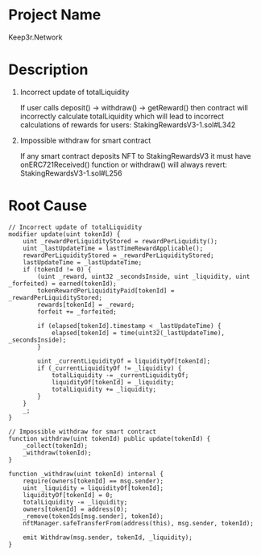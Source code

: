# Project Name
Keep3r.Network

# Description
1. Incorrect update of totalLiquidity 
    
    If user calls deposit() -> withdraw() -> getReward() then contract will incorrectly calculate totalLiquidity which will lead to incorrect calculations of rewards for users: StakingRewardsV3-1.sol#L342
    
2. Impossible withdraw for smart contract
    
    If any smart contract deposits NFT to StakingRewardsV3 it must have onERC721Received() function or withdraw() will always revert: StakingRewardsV3-1.sol#L256

# Root Cause
```solidity
// Incorrect update of totalLiquidity
modifier update(uint tokenId) {
    uint _rewardPerLiquidityStored = rewardPerLiquidity();
    uint _lastUpdateTime = lastTimeRewardApplicable();
    rewardPerLiquidityStored = _rewardPerLiquidityStored;
    lastUpdateTime = _lastUpdateTime;
    if (tokenId != 0) {
        (uint _reward, uint32 _secondsInside, uint _liquidity, uint _forfeited) = earned(tokenId);
        tokenRewardPerLiquidityPaid[tokenId] = _rewardPerLiquidityStored;
        rewards[tokenId] = _reward;
        forfeit += _forfeited;

        if (elapsed[tokenId].timestamp < _lastUpdateTime) {
            elapsed[tokenId] = time(uint32(_lastUpdateTime), _secondsInside);
        }

        uint _currentLiquidityOf = liquidityOf[tokenId];
        if (_currentLiquidityOf != _liquidity) {
            totalLiquidity -= _currentLiquidityOf;
            liquidityOf[tokenId] = _liquidity;
            totalLiquidity += _liquidity;
        }
    }
    _;
}

// Impossible withdraw for smart contract
function withdraw(uint tokenId) public update(tokenId) {
    _collect(tokenId);
    _withdraw(tokenId);
}

function _withdraw(uint tokenId) internal {
    require(owners[tokenId] == msg.sender);
    uint _liquidity = liquidityOf[tokenId];
    liquidityOf[tokenId] = 0;
    totalLiquidity -= _liquidity;
    owners[tokenId] = address(0);
    _remove(tokenIds[msg.sender], tokenId);
    nftManager.safeTransferFrom(address(this), msg.sender, tokenId);

    emit Withdraw(msg.sender, tokenId, _liquidity);
}
